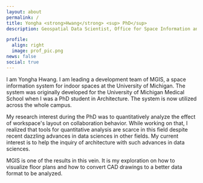 ```yaml
---
layout: about
permalink: /
title: Yongha <strong>Hwang</strong> <sup> PhD</sup> 
description: Geospatial Data Scientist, Office for Space Information and Planning

profile:
  align: right
  image: prof_pic.png
news: false 
social: true
---
```


I am Yongha Hwang. I am leading a development team of MGIS, a space information system for indoor spaces at the University of Michigan. The system was originally developed for the University of Michigan Medical School when I was a PhD student in Architecture. The system is now utilized across the whole campus.  

My research interest during the PhD was to quantitatively analyze the effect of workspace's layout on collaboration behavior. While working on that, I realized that tools for quantitative analysis are scarce in this field despite recent dazzling advances in data sciences in other fields. My current interest is to help the inquiry of architecture with such advances in data sciences. 

MGIS is one of the results in this vein. It is my exploration on how to visualize floor plans and how to convert CAD drawings to a better data format to be analyzed.    

